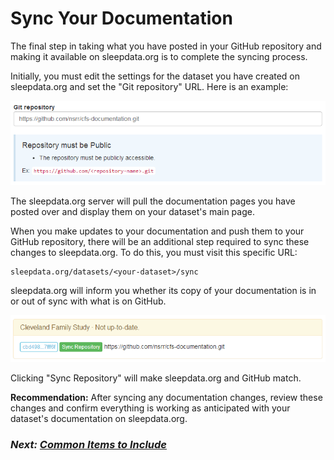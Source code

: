 # Sync Your Documentation

The final step in taking what you have posted in your GitHub repository and making it available on sleepdata.org is to complete the syncing process.

Initially, you must edit the settings for the dataset you have created on sleepdata.org and set the "Git repository" URL. Here is an example:

![dataset_setup_git_repository](../assets/images/dataset_setup_git_repository.png)

The sleepdata.org server will pull the documentation pages you have posted over and display them on your dataset's main page.

When you make updates to your documentation and push them to your GitHub repository, there will be an additional step required to sync these changes to sleepdata.org. To do this, you must visit this specific URL:

    sleepdata.org/datasets/<your-dataset>/sync

sleepdata.org will inform you whether its copy of your documentation is in or out of sync with what is on GitHub.

![out of sync documentation repository](../assets/images/out_of_sync_documentation_repository.png)

Clicking "Sync Repository" will make sleepdata.org and GitHub match.

**Recommendation:** After syncing any documentation changes, review these changes and confirm everything is working as anticipated with your dataset's documentation on sleepdata.org.

### _Next: [Common Items to Include](common_items_to_include.md)_
